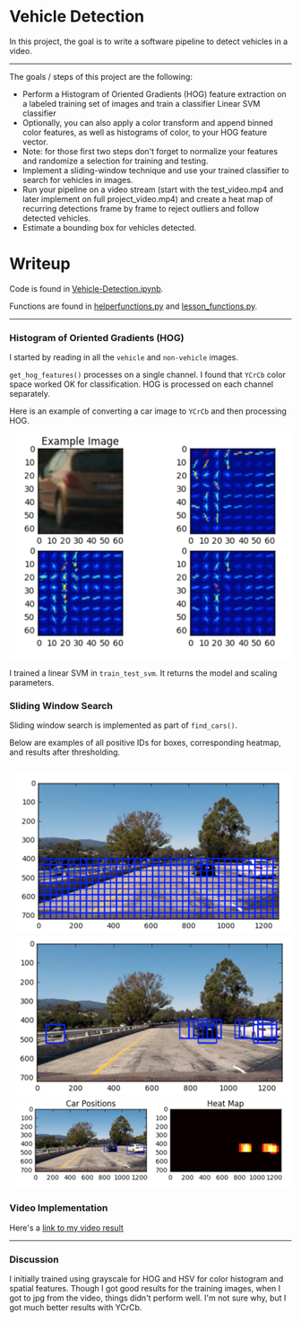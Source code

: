 # Vehicle Detection

In this project, the goal is to write a software pipeline to detect vehicles in a video.

[//]: # (Image References)
[image0]: ./examples/carnotcar.png
[image1]: ./examples/hogycrcb.png

[image2]: ./examples/searchboxes.png
[image3]: ./examples/detections.png
[image4]: ./examples/heatmaps.png

---

The goals / steps of this project are the following:

* Perform a Histogram of Oriented Gradients (HOG) feature extraction on a labeled training set of images and train a classifier Linear SVM classifier
* Optionally, you can also apply a color transform and append binned color features, as well as histograms of color, to your HOG feature vector. 
* Note: for those first two steps don't forget to normalize your features and randomize a selection for training and testing.
* Implement a sliding-window technique and use your trained classifier to search for vehicles in images.
* Run your pipeline on a video stream (start with the test_video.mp4 and later implement on full project_video.mp4) and create a heat map of recurring detections frame by frame to reject outliers and follow detected vehicles.
* Estimate a bounding box for vehicles detected.

# Writeup

Code is found in [Vehicle-Detection.ipynb](https://github.com/blakejacquot/udacity_sdc_T1P5_VehicleTracking/blob/master/Vehicle-Detection.ipynb).

Functions are found in [helperfunctions.py](https://github.com/blakejacquot/udacity_sdc_T1P5_VehicleTracking/blob/master/helperfunctions.py) and [lesson_functions.py](https://github.com/blakejacquot/udacity_sdc_T1P5_VehicleTracking/blob/master/lesson_functions.py).

---

### Histogram of Oriented Gradients (HOG)

I started by reading in all the `vehicle` and `non-vehicle` images.

`get_hog_features()` processes on a single channel. I found that `YCrCb` color space worked OK for classification. HOG is processed on each channel separately.

Here is an example of converting a car image to `YCrCb` and then processing HOG.

![alt text][image1]

I trained a linear SVM in `train_test_svm`. It returns the model and scaling parameters.

### Sliding Window Search

Sliding window search is implemented as part of `find_cars()`.

Below are examples of all positive IDs for boxes, corresponding heatmap, and results after thresholding.

![alt text][image2]  
![alt text][image3]  
![alt text][image4]  
---

### Video Implementation

Here's a [link to my video result](./project_out.mp4)

---

### Discussion

I initially trained using grayscale for HOG and HSV for color histogram and spatial features. Though I got good results for the training images, when I got to jpg from the video, things didn't perform well. I'm not sure why, but I got much better results with YCrCb.
